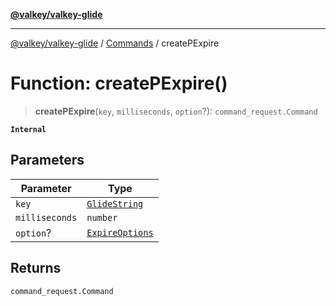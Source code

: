 [**@valkey/valkey-glide**](../../README.md)

***

[@valkey/valkey-glide](../../modules.md) / [Commands](../README.md) / createPExpire

# Function: createPExpire()

> **createPExpire**(`key`, `milliseconds`, `option`?): `command_request.Command`

**`Internal`**

## Parameters

| Parameter | Type |
| ------ | ------ |
| `key` | [`GlideString`](../../BaseClient/type-aliases/GlideString.md) |
| `milliseconds` | `number` |
| `option`? | [`ExpireOptions`](../enumerations/ExpireOptions.md) |

## Returns

`command_request.Command`
